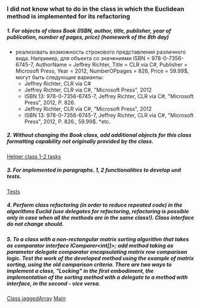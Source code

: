 ### I did not know what to do in the class in which the Euclidean method is implemented for its refactoring
##### 1. For objects of class Book (ISBN, author, title, publisher, year of publication, number of pages, price) (homework of the 8th day)
+ реализовать возможность строкового представления различного вида.
Например, для объекта со значениями ISBN = 978-0-7356-6745-7, AuthorName
= Jeffrey Richter, Title = CLR via C#, Publisher = Microsoft Press, Year = 2012,
NumberOPpages = 826, Price = 59.99$, могут быть следующие варианты:
  * Jeffrey Richter, CLR via C#
  * Jeffrey Richter, CLR via C#, &quot;Microsoft Press&quot;, 2012
  * ISBN 13: 978-0-7356-6745-7, Jeffrey Richter, CLR via C#, &quot;Microsoft Press&quot;,
  2012, P. 826.
  * Jeffrey Richter, CLR via C#, &quot;Microsoft Press&quot;, 2012
  * ISBN 13: 978-0-7356-6745-7, Jeffrey Richter, CLR via C#, &quot;Microsoft Press&quot;,
  2012, P. 826., 59.99$.
  *etc.
  
##### 2. Without changing the Book class, add additional objects for this class formatting capability not originally provided by the class.
[Helper class 1-2 tasks](https://github.com/s4eka04/NET.W.2018.Greben/blob/master/NET.A.2019.Greben.10/Helper%20for%201-2%20tasks/Helper.cs)
##### 3. For implemented in paragraphs. 1, 2 functionalities to develop unit tests. 
[Tests](https://github.com/s4eka04/NET.W.2018.Greben/blob/master/NET.A.2019.Greben.10/Test%20for%201-2%20tasks/UnitTest1.cs)
##### 4. Perform class refactoring (in order to reduce repeated code) in the algorithms Euclid (use delegates for refactoring, refactoring is possible only in case when all the methods are in the same class!). Class interface do not change should.

##### 5. To a class with a non-rectangular matrix sorting algorithm that takes as comparator interface IComparer<int[]>; add method taking as parameter delegate comparator encapsulating matrix row comparison logic. Test the work of the developed method using the example of matrix sorting, using the old comparison criteria. There are two ways to implement a class, "Locking" in the first embodiment, the implementation of the sorting method with a delegate to a method with interface, in the second - vice versa.
[Class jaggedArray](https://github.com/s4eka04/NET.W.2018.Greben/blob/master/NET.A.2019.Greben.10/JaggedArray%235/JaggedArray.cs)
[Main](https://github.com/s4eka04/NET.W.2018.Greben/blob/master/NET.A.2019.Greben.10/JaggedArray%235/Program.cs)
